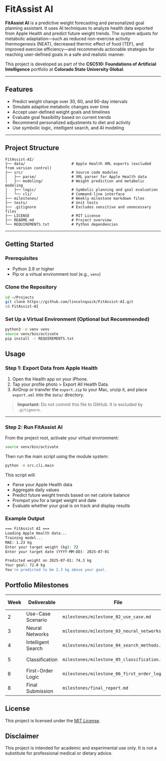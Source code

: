 # FitAssist AI

**FitAssist AI** is a predictive weight forecasting and personalized goal planning assistant. It uses AI techniques to analyze health data exported from Apple Health and predict future weight trends. The system adjusts for metabolic adaptation—such as reduced non-exercise activity thermogenesis (NEAT), decreased thermic effect of food (TEF), and improved exercise efficiency—and recommends actionable strategies for reaching user-defined goals in a safe and realistic manner.

This project is developed as part of the **CSC510: Foundations of Artificial Intelligence** portfolio at **Colorado State University Global**.

---

## Features

- Predict weight change over 30, 60, and 90-day intervals
- Simulate adaptive metabolic changes over time
- Accept user-defined weight goals and timelines
- Evaluate goal feasibility based on current trends
- Recommend personalized adjustments to diet and activity
- Use symbolic logic, intelligent search, and AI modeling

---

## Project Structure

```
FitAssist-AI/
├── data/                     # Apple Health XML exports (excluded from version control)
├── src/                      # Source code modules
│   ├── parse/                # XML parser for Apple Health data
│   ├── modeling/             # Weight prediction and metabolic modeling
│   ├── logic/                # Symbolic planning and goal evaluation
│   └── cli/                  # Command-line interface
├── milestones/               # Weekly milestone markdown files
├── tests/                    # Unit tests
├── .gitignore                # Excludes sensitive and unnecessary files
├── LICENSE                   # MIT License
├── README.md                 # Project overview
└── REQUIREMENTS.txt          # Python dependencies
```
---

## Getting Started

### Prerequisites

- Python 3.9 or higher
- Pip or a virtual environment tool (e.g., `venv`)

### Clone the Repository

```bash
cd ~/Projects
git clone https://github.com/lincolnquick/FitAssist-AI.git
cd FitAssist-AI
```

### Set Up a Virtual Environment (Optional but Recommended)

```bash
python3 -m venv venv
source venv/bin/activate
pip install -r REQUIREMENTS.txt
```

## Usage

### Step 1: Export Data from Apple Health
1. Open the Health app on your iPhone.
2. Tap your profile photo > Export All Health Data.
3. AirDrop or transfer the `export.zip` to your Mac, unzip it, and place `export.xml` into the `data/` directory.

> **Important:** Do not commit this file to GitHub. It is excluded by `.gitignore`.

---

### Step 2: Run FitAssist AI

From the project root, activate your virtual environment:

```bash
source venv/bin/activate
```
Then run the main script using the module system:
```bash
python -m src.cli.main
```

This script will:
- Parse your Apple Health data
- Aggregate daily values
- Predict future weight trends based on net calorie balance
- Prompot you for a target weight and date
- Evaluate whether your goal is on track and display results

### Example Output

```bash
=== FitAssist AI ===
Loading Apple Health data...
Training model...
MAE: 1.23 kg
Enter your target weight (kg): 72
Enter your target date (YYYY-MM-DD): 2025-07-01

Predicted weight on 2025-07-01: 74.3 kg
Your goal: 72.0 kg
You're predicted to be 2.3 kg above your goal.
```

## Portfolio Milestones

| Week | Deliverable            | File                                      | Due Date |
|------|------------------------|-------------------------------------------|---------|
| 2    | Use-Case Scenario      | `milestones/milestone_02_use_case.md`     | 2025-04-27 |
| 3    | Neural Networks        | `milestones/milestone_03_neural_networks.md` | 2025-05-04 |
| 4    | Intelligent Search     | `milestones/milestone_04_search_methods.md` | 2025-05-11 |
| 5    | Classification         | `milestones/milestone_05_classification.md` | 2025-05-18 |
| 6    | First-Order Logic      | `milestones/milestone_06_first_order_logic.md` | 2025-05-25 |
| 8    | Final Submission       | `milestones/final_report.md` | 2025-06-08 |

## License

This project is licensed under the [MIT License](./LICENSE).

## Disclaimer

This project is intended for academic and experimental use only. It is not a substitute for professional medical or dietary advice.
